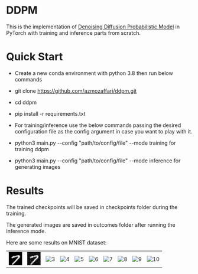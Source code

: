 # DDPM

This is the implementation of [Denoising Diffusion Probabilistic Model](https://arxiv.org/abs/2006.11239) in PyTorch with training and inference parts from scratch.


# Quick Start
* Create a new conda environment with python 3.8 then run below commands

* git clone https://github.com/azmozaffari/ddpm.git

* cd ddpm

* pip install -r requirements.txt

* For training/inference use the below commands passing the desired configuration file as the config argument in case you want to play with it.

* python3 main.py --config "path/to/config/file" --mode training       for training ddpm

* python3 main.py --config "path/to/config/file" --mode inference      for generating images

# Results
The trained checkpoints will be saved in checkpoints folder during the training.

The generated images are saved in outcomes folder after running the inference mode.

Here are some results on MNIST dataset:

<table>
  <tr>
    <td> <img src="./images/1.jpg"  alt="1" width = 36px height = 36px ></td>
    <td> <img src="./images/111.jpg"  alt="2" width = 36px height = 36px ></td>    
    <td><img src="./images/img/221.jpg" alt="3" width = 36px height = 36px></td>    
    <td><img src="./images/img/331.jpg" alt="4" width = 36px height = 36px></td>    
    <td><img src="./images/img/441.jpg" alt="5" width = 36px height = 36px></td>    
    <td><img src="./images/img/551.jpg" alt="6" width = 36px height = 36px></td>    
    <td><img src="./images/img/661.jpg" alt="7" width = 36px height = 36px></td>    
    <td><img src="./images/img/771.jpg" alt="8" width = 36px height = 36px></td>    
    <td><img src="./images/img/881.jpg" alt="9" width = 36px height = 36px></td>    
    <td><img src="./images/img/991.jpg" alt="10" width = 36px height = 36px></td>
  </tr> 
</table>
